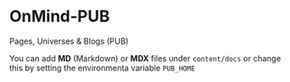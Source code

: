 # OnMind-PUB

Pages, Universes &amp; Blogs (PUB)

You can add **MD** (Markdown) or **MDX** files under `content/docs` or change this by setting the environmenta variable `PUB_HOME`
